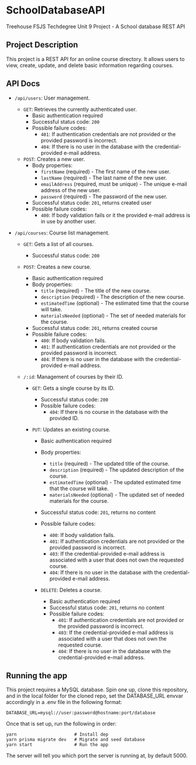 # SchoolDatabaseAPI

Treehouse FSJS Techdegree Unit 9 Project - A School database REST API

## Project Description

This project is a REST API for an online course directory. It allows users to view, create, update, and delete basic information regarding courses.

## API Docs

- `/api/users`: User management.

  - `GET`: Retrieves the currently authenticated user.
    - Basic authentication required
    - Successful status code: `200`
    - Possible failure codes:
      - `401`: If authentication credentials are not provided or the provided password is incorrect.
      - `404`: If there is no user in the database with the credential-provided e-mail address.
  - `POST`: Creates a new user.
    - Body properties:
      - `firstName` (required) - The first name of the new user.
      - `lastName` (required) - The last name of the new user.
      - `emailAddress` (required, must be unique) - The unique e-mail address of the new user.
      - `password` (required) - The password of the new user.
    - Successful status code: `201`, returns created user
    - Possible failure codes:
      - `400`: If body validation fails or it the provided e-mail address is in use by another user.

- `/api/courses`: Course list management.

  - `GET`: Gets a list of all courses.
    - Successful status code: `200`
  - `POST`: Creates a new course.

    - Basic authentication required
    - Body properties:
      - `title` (required) - The title of the new course.
      - `description` (required) - The description of the new course.
      - `estimatedTime` (optional) - The estimated time that the course will take.
      - `materialsNeeded` (optional) - The set of needed materials for the course.
    - Successful status code: `201`, returns created course
    - Possible failure codes:
      - `400`: If body validation fails.
      - `401`: If authentication credentials are not provided or the provided password is incorrect.
      - `404`: If there is no user in the database with the credential-provided e-mail address.

  - `/:id`: Management of courses by their ID.

    - `GET`: Gets a single course by its ID.
      - Successful status code: `200`
      - Possible failure codes:
        - `404`: If there is no course in the database with the provided ID.
    - `PUT`: Updates an existing course.

      - Basic authentication required
      - Body properties:
        - `title` (required) - The updated title of the course.
        - `description` (required) - The updated description of the course.
        - `estimatedTime` (optional) - The updated estimated time that the course will take.
        - `materialsNeeded` (optional) - The updated set of needed materials for the course.
      - Successful status code: `201`, returns no content
      - Possible failure codes:

        - `400`: If body validation fails.
        - `401`: If authentication credentials are not provided or the provided password is incorrect.
        - `403`: If the credential-provided e-mail address is associated with a user that does not own the requested course.
        - `404`: If there is no user in the database with the credential-provided e-mail address.

      - `DELETE`: Deletes a course.
        - Basic authentication required
        - Successful status code: `201`, returns no content
        - Possible failure codes:
          - `401`: If authentication credentials are not provided or the provided password is incorrect.
          - `403`: If the credential-provided e-mail address is associated with a user that does not own the requested course.
          - `404`: If there is no user in the database with the credential-provided e-mail address.

## Running the app

This project requires a MySQL database. Spin one up, clone this repository, and in the local folder for the cloned repo, set the DATABASE_URL envvar accordingly in a .env file in the following format:

```
DATABASE_URL=mysql://user:password@hostname:port/database
```

Once that is set up, run the following in order:

```shell
yarn                      # Install dep
yarn prisma migrate dev   # Migrate and seed database
yarn start                # Run the app
```

The server will tell you which port the server is running at, by default 5000.
